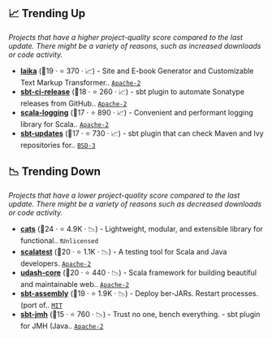 ## 📈 Trending Up

_Projects that have a higher project-quality score compared to the last update. There might be a variety of reasons, such as increased downloads or code activity._

- <b><a href="https://github.com/planet42/Laika">laika</a></b> (🥇19 ·  ⭐ 370 · 📈) - Site and E-book Generator and Customizable Text Markup Transformer.. <code><a href="http://bit.ly/3nYMfla">Apache-2</a></code>
- <b><a href="https://github.com/sbt/sbt-ci-release">sbt-ci-release</a></b> (🥈18 ·  ⭐ 260 · 📈) - sbt plugin to automate Sonatype releases from GitHub.. <code><a href="http://bit.ly/3nYMfla">Apache-2</a></code>
- <b><a href="https://github.com/lightbend-labs/scala-logging">scala-logging</a></b> (🥉17 ·  ⭐ 890 · 📈) - Convenient and performant logging library for Scala.. <code><a href="http://bit.ly/3nYMfla">Apache-2</a></code>
- <b><a href="https://github.com/rtimush/sbt-updates">sbt-updates</a></b> (🥈17 ·  ⭐ 730 · 📈) - sbt plugin that can check Maven and Ivy repositories for.. <code><a href="http://bit.ly/3aKzpTv">BSD-3</a></code>

## 📉 Trending Down

_Projects that have a lower project-quality score compared to the last update. There might be a variety of reasons such as decreased downloads or code activity._

- <b><a href="https://github.com/typelevel/cats">cats</a></b> (🥇24 ·  ⭐ 4.9K · 📉) - Lightweight, modular, and extensible library for functional.. <code>❗Unlicensed</code>
- <b><a href="https://github.com/scalatest/scalatest">scalatest</a></b> (🥈20 ·  ⭐ 1.1K · 📉) - A testing tool for Scala and Java developers. <code><a href="http://bit.ly/3nYMfla">Apache-2</a></code>
- <b><a href="https://github.com/UdashFramework/udash-core">udash-core</a></b> (🥈20 ·  ⭐ 440 · 📉) - Scala framework for building beautiful and maintainable web.. <code><a href="http://bit.ly/3nYMfla">Apache-2</a></code>
- <b><a href="https://github.com/sbt/sbt-assembly">sbt-assembly</a></b> (🥈19 ·  ⭐ 1.9K · 📉) - Deploy ber-JARs. Restart processes. (port of.. <code><a href="http://bit.ly/34MBwT8">MIT</a></code>
- <b><a href="https://github.com/sbt/sbt-jmh">sbt-jmh</a></b> (🥉15 ·  ⭐ 760 · 📉) - Trust no one, bench everything. - sbt plugin for JMH (Java.. <code><a href="http://bit.ly/3nYMfla">Apache-2</a></code>

